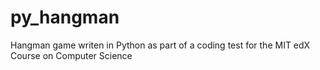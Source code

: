 # py_hangman
Hangman game writen in Python as part of a coding test for the MIT edX Course on Computer Science

